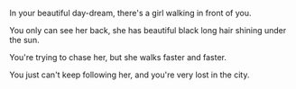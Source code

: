 In your beautiful day-dream, there's a girl walking in front of you.

You only can see her back, she has beautiful black long hair shining under the sun.

You're trying to chase her, but she walks faster and faster.

You just can't keep following her, and you're very lost in the city.
